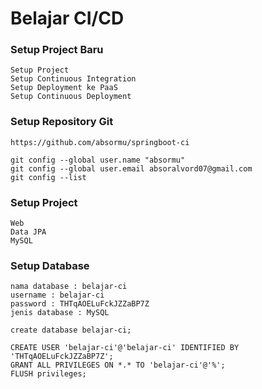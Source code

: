 # Belajar CI/CD

### Setup Project Baru
    Setup Project
    Setup Continuous Integration
    Setup Deployment ke PaaS
    Setup Continuous Deployment

### Setup Repository Git
    https://github.com/absormu/springboot-ci

    git config --global user.name "absormu"
    git config --global user.email absoralvord07@gmail.com
    git config --list

### Setup Project
    Web
    Data JPA
    MySQL

### Setup Database
    nama database : belajar-ci
    username : belajar-ci
    password : THTqAOELuFckJZZaBP7Z
    jenis database : MySQL

    create database belajar-ci;

    CREATE USER 'belajar-ci'@'belajar-ci' IDENTIFIED BY 'THTqAOELuFckJZZaBP7Z';
    GRANT ALL PRIVILEGES ON *.* TO 'belajar-ci'@'%';  
    FLUSH privileges;
